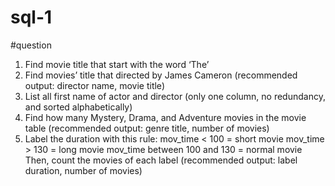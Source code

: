 # sql-1
#question
1. Find movie title that start with the word ‘The’
2. Find movies’ title that directed by James Cameron
(recommended output: director name, movie title)
3. List all first name of actor and director (only one column, no redundancy, and
sorted alphabetically)
4. Find how many Mystery, Drama, and Adventure movies in the movie table
(recommended output: genre title, number of movies)
5. Label the duration with this rule:
mov_time < 100 = short movie
mov_time > 130 = long movie
mov_time between 100 and 130 = normal movie
Then, count the movies of each label
(recommended output: label duration, number of movies)
